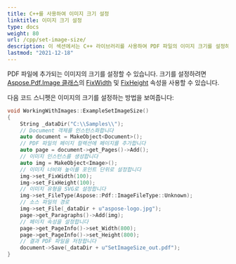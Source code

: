 ```yaml
---
title: C++를 사용하여 이미지 크기 설정
linktitle: 이미지 크기 설정
type: docs
weight: 80
url: /cpp/set-image-size/
description: 이 섹션에서는 C++ 라이브러리를 사용하여 PDF 파일의 이미지 크기를 설정하는 방법을 설명합니다.
lastmod: "2021-12-18"
---
```


PDF 파일에 추가되는 이미지의 크기를 설정할 수 있습니다. 크기를 설정하려면 [Aspose.Pdf.Image 클래스](https://reference.aspose.com/pdf/cpp/class/aspose.pdf.image)의 [FixWidth](https://reference.aspose.com/pdf/cpp/class/aspose.pdf.image#a08f2f92b184632385eab19fb96c6d40e) 및 [FixHeight](https://reference.aspose.com/pdf/cpp/class/aspose.pdf.image#aed67b52e058b97df6931c214d7092dfa) 속성을 사용할 수 있습니다.

다음 코드 스니펫은 이미지의 크기를 설정하는 방법을 보여줍니다:

```cpp
void WorkingWithImages::ExampleSetImageSize()
{
    String _dataDir("C:\\Samples\\");
    // Document 객체를 인스턴스화합니다
    auto document = MakeObject<Document>();
    // PDF 파일의 페이지 컬렉션에 페이지를 추가합니다
    auto page = document->get_Pages()->Add();
    // 이미지 인스턴스를 생성합니다
    auto img = MakeObject<Image>();
    // 이미지 너비와 높이를 포인트 단위로 설정합니다
    img->set_FixWidth(100);
    img->set_FixHeight(100);
    // 이미지 유형을 SVG로 설정합니다
    img->set_FileType(Aspose::Pdf::ImageFileType::Unknown);
    // 소스 파일의 경로
    img->set_File(_dataDir + u"aspose-logo.jpg");
    page->get_Paragraphs()->Add(img);
    // 페이지 속성을 설정합니다
    page->get_PageInfo()->set_Width(800);
    page->get_PageInfo()->set_Height(800);
    // 결과 PDF 파일을 저장합니다
    document->Save(_dataDir + u"SetImageSize_out.pdf");
}
```